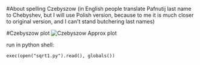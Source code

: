 #About spelling
Czebyszow (in English people translate Pafnutij last name to Chebyshev, but I will use Polish version, because to me it is much closer to original version, and I can't stand butchering last names)

#Czebyszow plot
![Czebyszow Approx plot](https://raw.githubusercontent.com/sagasu/czebyszow-approximations/master/czebyszow.png)

run in python shell:
```
exec(open("sqrt1.py").read(), globals())
```
